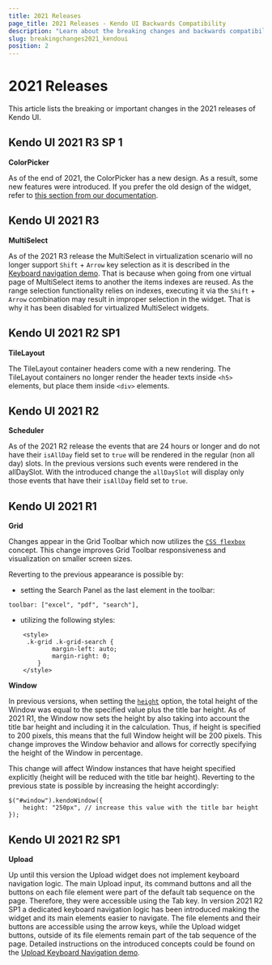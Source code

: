 ```yaml
---
title: 2021 Releases
page_title: 2021 Releases - Kendo UI Backwards Compatibility
description: "Learn about the breaking changes and backwards compatibility released by Kendo UI in 2021."
slug: breakingchanges2021_kendoui
position: 2
---
```


# 2021 Releases

This article lists the breaking or important changes in the 2021 releases of Kendo UI.

## Kendo UI 2021 R3 SP 1

**ColorPicker**

As of the end of 2021, the ColorPicker has a new design. As a result, some new features were introduced. If you prefer the old design of the widget, refer to [this section from our documentation](https://docs.telerik.com/kendo-ui/controls/colorpicker/overview#old-design-of-the-colorpicker).

## Kendo UI 2021 R3

**MultiSelect**

As of the 2021 R3 release the MultiSelect in virtualization scenario will no longer support `Shift` + `Arrow` key selection as it is described in the [Keyboard navigation demo](https://demos.telerik.com/kendo-ui/multiselect/keyboard-navigation). That is because when going from one virtual page of MultiSelect items to another the items indexes are reused. As the range selection functionality relies on indexes, executing it via the `Shift` + `Arrow` combination may result in improper selection in the widget. That is why it has been disabled for virtualized MultiSelect widgets.

## Kendo UI 2021 R2 SP1

**TileLayout**

The TileLayout container headers come with a new rendering. The TileLayout containers no longer render the header texts inside `<h5>` elements, but place them inside `<div>` elements.

## Kendo UI 2021 R2

**Scheduler**

As of the 2021 R2 release the events that are 24 hours or longer and do not have their `isAllDay` field set to `true` will be rendered in the regular (non all day) slots. In the previous versions such events were rendered in the allDaySlot. With the introduced change the `allDaySlot` will display only those events that have their `isAllDay` field set to `true`.


## Kendo UI 2021 R1

**Grid**

Changes appear in the Grid Toolbar which now utilizes the [`CSS flexbox`](https://developer.mozilla.org/en-US/docs/Web/CSS/CSS_Flexible_Box_Layout/Basic_Concepts_of_Flexbox) concept. This change improves Grid Toolbar responsiveness and visualization on smaller screen sizes.

Reverting to the previous appearance is possible by:

- setting the Search Panel as the last element in the toolbar:

```
toolbar: ["excel", "pdf", "search"],
```

- utilizing the following styles:

```
    <style>
     .k-grid .k-grid-search {
            margin-left: auto;
            margin-right: 0;
        }
    </style>
```

**Window**

In previous versions, when setting the [`height`](/api/javascript/ui/window/configuration/height) option, the total height of the Window was equal to the specified value plus the title bar height. As of 2021 R1, the Window now sets the height by also taking into account the title bar height and including it in the calculation. Thus, if height is specified to 200 pixels, this means that the full Window height will be 200 pixels. This change improves the Window behavior and allows for correctly specifying the height of the Window in percentage.

This change will affect Window instances that have height specified explicitly (height will be reduced with the title bar height). Reverting to the previous state is possible by increasing the height accordingly:

```
$("#window").kendoWindow({
    height: "250px", // increase this value with the title bar height
});
```

## Kendo UI 2021 R2 SP1

**Upload**

Up until this version the Upload widget does not implement keyboard navigation logic. The main Upload input, its command buttons and all the buttons on each file element were part of the default tab sequence on the page. Therefore, they were accessible using the Tab key. In version 2021 R2 SP1 a dedicated keyboard navigation logic has been introduced making the widget and its main elements easier to navigate. The file elements and their buttons are accessible using the arrow keys, while the Upload widget buttons, outside of its file elements remain part of the tab sequence of the page. Detailed instructions on the introduced concepts could be found on the [Upload Keyboard Navigation demo](https://demos.telerik.com/kendo-ui/upload/keyboard-navigation).
